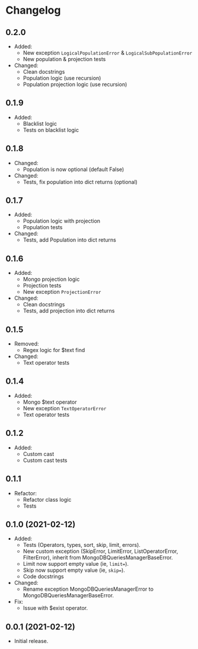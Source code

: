 # Changelog

## 0.2.0
* Added:
    - New exception `LogicalPopulationError` & `LogicalSubPopulationError`
    - New population & projection tests
* Changed: 
    - Clean docstrings
    - Population logic (use recursion)
    - Population projection logic (use recursion)

## 0.1.9
* Added: 
    - Blacklist logic
    - Tests on blacklist logic

## 0.1.8
* Changed: 
    - Population is now optional (default False)
* Changed:
    - Tests, fix population into dict returns (optional)

## 0.1.7
* Added: 
    - Population logic with projection
    - Population tests
* Changed:
    - Tests, add Population into dict returns
  
## 0.1.6
* Added: 
    - Mongo projection logic
    - Projection tests
    - New exception `ProjectionError`
* Changed:
    - Clean docstrings
    - Tests, add projection into dict returns

## 0.1.5
* Removed: 
    - Regex logic for $text find
* Changed:
    - Text operator tests
    
## 0.1.4
* Added: 
    - Mongo $text operator
    - New exception `TextOperatorError`
    - Text operator tests

## 0.1.2
* Added:
    - Custom cast
    - Custom cast tests

## 0.1.1
* Refactor:
    - Refactor class logic
    - Tests
    
## 0.1.0 (2021-02-12)
* Added:
    - Tests (Operators, types, sort, skip, limit, errors).
    - New custom exception (SkipError, LimitError, ListOperatorError, FilterError), inherit from MongoDBQueriesManagerBaseError.
    - Limit now support empty value (ie, `limit=`).
    - Skip now support empty value (ie, `skip=`).
    - Code docstrings
* Changed:
    - Rename exception MongoDBQueriesManagerError to MongoDBQueriesManagerBaseError.
* Fix:
    - Issue with $exist operator.

## 0.0.1 (2021-02-12)
* Initial release.
